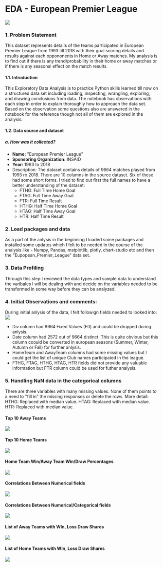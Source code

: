 
# EDA - European Premier League
![](https://e1.365dm.com/17/12/768x432/skysports-champions-league-champions-league-trophy-uefa-champions-league_4179916.jpg?20171211102418)
### 1. Problem Statement
This dataset represents details of the teams participated in European Premier League from 1993 till 2018 with their goal scoring details and results against each oppononents in Home or Away matches. My analysis is to find out if there is any trend/probability in their home or away matches or if there is any seasonal effect on the match results.

#### 1.1. Introduction
This Exploratory Data Analysis is to practice Python skills learned till now on a structured data set including loading, inspecting, wrangling, exploring, and drawing conclusions from data. The notebook has observations with each step in order to explain thoroughly how to approach the data set. Based on the observation some questions also are answered in the notebook for the reference though not all of them are explored in the analysis.


#### 1.2. Data source and dataset
##### a. How was it collected?

- **Name:** "European Premier League"
- **Sponsoring Organization:** INSAID
- **Year:** 1993 to 2018
- Description: The dataset contains details of 9664 matches played from 1993 ro 2018. There are 10 columns in the source dataset. Six of those had some short forms. I tried to find out first the full names to have a better understanding of the dataset:
  - FTHG: Full Time Home Goal
  - FTAG: Full Time Away Goal
  - FTR: Full Time Result
  - HTHG: Half Time Home Goal
  - HTAG: Half Time Away Goal
  - HTR: Half Time Result

### 2. Load packages and data
As a part of the anlysis in the beginning I loaded some packages and installed some updates which I felt to be needed in the course of the analysis like - Numpy, Pandas, matplotlib, plotly, chart-studio etc and then the "Eupopean_Premier_League" data set.

### 3. Data Profiling
Through this step I reviewed the data types and sample data to understand the varibales I will be dealing with and decide on the variables needed to be transformed in some way before they can be analyzed.

### 4. Initial Observations and comments:
During initial anlysis of the data, I felt followign fields needed to looked into:
[![](https://github.com/chakrabortyraju/MyRepo/blob/master/images/rarnings.png)](https://github.com/chakrabortyraju/MyRepo/blob/master/images/rarnings.png)
- Div column had 9664 Fixed Values (F0) and could be dropped during anlysis.
- Date column had 2572 out of 9664 distinct. This is quite obvious but this column coould be converted in european seasons (Summer, Winter, Autumn or Fall) for further  anlysis.
- HomeTeam and AwayTeam columns had some missing values but I could get the list of unique Club names participated in the league.
- FTHG, FTAG, HTHG, HTAG, HTR fields did not provide any valuable information but FTR column could be used for futher analysis.

### 5. Handling NaN data in the categorical columns
There are three variables with many missing values. None of them points to a need to "fill in" the missing responses or delete the rows. More detail:
HTHG: Replaced with median value.
HTAG: Replaced with median value.
HTR: Replaced with median value.

#### Top 10 Away Teams
[![](https://github.com/chakrabortyraju/MyRepo/blob/master/images/top_10_away.png)](https://github.com/chakrabortyraju/MyRepo/blob/master/images/top_10_away.png)

#### Top 10 Home Teams
[![](https://github.com/chakrabortyraju/MyRepo/blob/master/images/top_10_home.png)](https://github.com/chakrabortyraju/MyRepo/blob/master/images/top_10_home.png)

#### Home Team Win/Away Team Win/Draw Percentages
[![](https://github.com/chakrabortyraju/MyRepo/blob/master/images/prct.png)](https://github.com/chakrabortyraju/MyRepo/blob/master/images/prct.png)

#### Correlations Between Numerical fields
[![](https://github.com/chakrabortyraju/MyRepo/blob/master/images/corr_1.png)](https://github.com/chakrabortyraju/MyRepo/blob/master/images/corr_1.png)

#### Correlations Between Numerical/Categorical fields
[![](https://github.com/chakrabortyraju/MyRepo/blob/master/images/corr_2.png)](https://github.com/chakrabortyraju/MyRepo/blob/master/images/corr_2.png)

#### List of Away Teams with WIn, Loss Draw Shares
[![](https://github.com/chakrabortyraju/MyRepo/blob/master/images/away_W_L_D.png)](https://github.com/chakrabortyraju/MyRepo/blob/master/images/away_W_L_D.png)

#### List of Home Teams with WIn, Loss Draw Shares
[![](https://github.com/chakrabortyraju/MyRepo/blob/master/images/home_W_L_D.png)](https://github.com/chakrabortyraju/MyRepo/blob/master/images/home_W_L_D.png)


